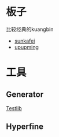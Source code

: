# 板子
比较经典的kuangbin
* [sunkafei](https://github.com/sunkafei/xcpc-algorithm-templates)
* [upupming](https://github.com/upupming/algorithm)

# 工具
## Generator
[Testlib](https://www.luogu.com/article/xdvkjb4f)

## Hyperfine

